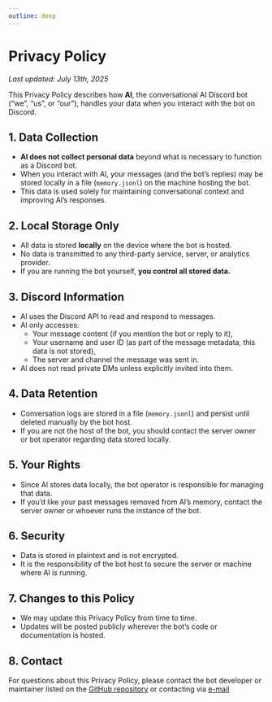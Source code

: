 ```yaml
---
outline: deep
---
```


# Privacy Policy

*Last updated: July 13th, 2025*

This Privacy Policy describes how **Al**, the conversational AI Discord bot (“we”, “us”, or “our”), handles your data when you interact with the bot on Discord.

## 1. Data Collection

* **Al does not collect personal data** beyond what is necessary to function as a Discord bot.
* When you interact with Al, your messages (and the bot’s replies) may be stored locally in a file (`memory.jsonl`) on the machine hosting the bot.
* This data is used solely for maintaining conversational context and improving Al’s responses.

## 2. Local Storage Only

* All data is stored **locally** on the device where the bot is hosted.
* No data is transmitted to any third-party service, server, or analytics provider.
* If you are running the bot yourself, **you control all stored data.**

## 3. Discord Information

* Al uses the Discord API to read and respond to messages.
* Al only accesses:
  * Your message content (if you mention the bot or reply to it),
  * Your username and user ID (as part of the message metadata, this data is not stored),
  * The server and channel the message was sent in.
* Al does not read private DMs unless explicitly invited into them.

## 4. Data Retention

* Conversation logs are stored in a file (`memory.jsonl`) and persist until deleted manually by the bot host.
* If you are not the host of the bot, you should contact the server owner or bot operator regarding data stored locally.

## 5. Your Rights

* Since Al stores data locally, the bot operator is responsible for managing that data.
* If you’d like your past messages removed from Al’s memory, contact the server owner or whoever runs the instance of the bot.

## 6. Security

* Data is stored in plaintext and is not encrypted.
* It is the responsibility of the bot host to secure the server or machine where Al is running.

## 7. Changes to this Policy

* We may update this Privacy Policy from time to time.
* Updates will be posted publicly wherever the bot’s code or documentation is hosted.

## 8. Contact

For questions about this Privacy Policy, please contact the bot developer or maintainer listed on the [GitHub repository](https://github.com/myferr/al) or contacting via [e-mail](mailto:contactme.myfer@protonmail.com)
